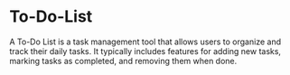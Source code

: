 # To-Do-List
A To-Do List is a task management tool that allows users to organize and track their daily tasks. It typically includes features for adding new tasks, marking tasks as completed, and removing them when done.
